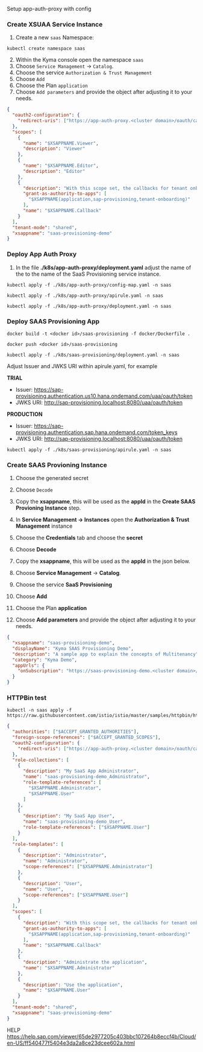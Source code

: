 Setup app-auth-proxy with config

### Create XSUAA Service Instance

1. Create a new `saas` Namespace:

```shell script
kubectl create namespace saas
```

2. Within the Kyma console open the namespace `saas`
3. Choose `Service Management` -> `Catalog`.
4. Choose the service `Authorization & Trust Management`
5. Choose `Add`
6. Choose the Plan `application`
7. Choose `Add parameters` and provide the object after adjusting it to your needs.

```json
{
  "oauth2-configuration": {
    "redirect-uris": ["https://app-auth-proxy.<cluster domain>/oauth/callback"]
  },
  "scopes": [
    {
      "name": "$XSAPPNAME.Viewer",
      "description": "Viewer"
    },
    {
      "name": "$XSAPPNAME.Editor",
      "description": "Editor"
    },
    {
      "description": "With this scope set, the callbacks for tenant onboarding, offboarding and getDependencies can be called.",
      "grant-as-authority-to-apps": [
        "$XSAPPNAME(application,sap-provisioning,tenant-onboarding)"
      ],
      "name": "$XSAPPNAME.Callback"
    }
  ],
  "tenant-mode": "shared",
  "xsappname": "saas-provisioning-demo"
}
```

### Deploy App Auth Proxy

1. In the file **./k8s/app-auth-proxy/deployment.yaml** adjust the name of the <Service Instance Name> to the name of the SaaS Provisioning service instance.

```shell script
kubectl apply -f ./k8s/app-auth-proxy/config-map.yaml -n saas
```

```shell script
kubectl apply -f ./k8s/app-auth-proxy/apirule.yaml -n saas
```

```shell script
kubectl apply -f ./k8s/app-auth-proxy/deployment.yaml -n saas
```

### Deploy SAAS Provisioning App

```shell script
docker build -t <docker id>/saas-provisioning -f docker/Dockerfile .
```

```shell script
docker push <docker id>/saas-provisioning
```

```shell script
kubectl apply -f ./k8s/saas-provisioning/deployment.yaml -n saas
```

Adjust Issuer and JWKS URI within apirule.yaml, for example

**TRIAL**

- Issuer: https://sap-provisioning.authentication.us10.hana.ondemand.com/uaa/oauth/token
- JWKS URI: http://sap-provisioning.localhost:8080/uaa/oauth/token

**PRODUCTION**

- Issuer: https://sap-provisioning.authentication.sap.hana.ondemand.com/token_keys
- JWKS URI: http://sap-provisioning.localhost:8080/uaa/oauth/token

```shell script
kubectl apply -f ./k8s/saas-provisioning/apirule.yaml -n saas
```

### Create SAAS Provioning Instance

1. Choose the generated secret
2. Choose `Decode`
3. Copy the **xsappname**, this will be used as the **appId** in the **Create SAAS Provioning Instance** step.

4. In **Service Management -> Instances** open the **Authorization & Trust Management** instance
5. Choose the **Credentials** tab and choose the **secret**
6. Choose **Decode**
7. Copy the **xsappname**, this will be used as the **appId** in the json below.
8. Choose **Service Management** -> **Catalog**.
9. Choose the service **SaaS Provisioning**
10. Choose **Add**
11. Choose the Plan **application**
12. Choose **Add parameters** and provide the object after adjusting it to your needs.

```json
{
  "xsappname": "saas-provisioning-demo",
  "displayName": "Kyma SAAS Provisioning Demo",
  "description": "A sample app to explain the concepts of Multitenancy",
  "category": "Kyma Demo",
  "appUrls": {
    "onSubscription": "https://saas-provisioning-demo.<cluster domain>/callback/v1.0/tenants/{tenantId}"
  }
}
```

### HTTPBin test

```shell script
kubectl -n saas apply -f https://raw.githubusercontent.com/istio/istio/master/samples/httpbin/httpbin.yaml
```

```json
{
  "authorities": ["$ACCEPT_GRANTED_AUTHORITIES"],
  "foreign-scope-references": ["$ACCEPT_GRANTED_SCOPES"],
  "oauth2-configuration": {
    "redirect-uris": ["https://app-auth-proxy.<cluster domain>/oauth/callback"]
  },
  "role-collections": [
    {
      "description": "My SaaS App Administrator",
      "name": "saas-provisioning-demo_Administrator",
      "role-template-references": [
        "$XSAPPNAME.Administrator",
        "$XSAPPNAME.User"
      ]
    },
    {
      "description": "My SaaS App User",
      "name": "saas-provisioning-demo_User",
      "role-template-references": ["$XSAPPNAME.User"]
    }
  ],
  "role-templates": [
    {
      "description": "Administrator",
      "name": "Administrator",
      "scope-references": ["$XSAPPNAME.Administrator"]
    },
    {
      "description": "User",
      "name": "User",
      "scope-references": ["$XSAPPNAME.User"]
    }
  ],
  "scopes": [
    {
      "description": "With this scope set, the callbacks for tenant onboarding, offboarding and getDependencies can be called.",
      "grant-as-authority-to-apps": [
        "$XSAPPNAME(application,sap-provisioning,tenant-onboarding)"
      ],
      "name": "$XSAPPNAME.Callback"
    },
    {
      "description": "Administrate the application",
      "name": "$XSAPPNAME.Administrator"
    },
    {
      "description": "Use the application",
      "name": "$XSAPPNAME.User"
    }
  ],
  "tenant-mode": "shared",
  "xsappname": "saas-provisioning-demo"
}
```

HELP
https://help.sap.com/viewer/65de2977205c403bbc107264b8eccf4b/Cloud/en-US/ff540477f5404e3da2a8ce23dcee602a.html
